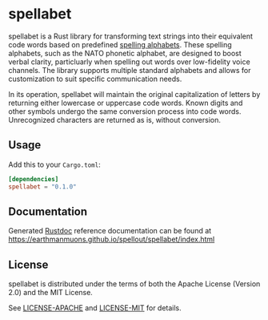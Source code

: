 # spellabet

spellabet is a Rust library for transforming text strings into their equivalent
code words based on predefined [spelling alphabets][]. These spelling alphabets,
such as the NATO phonetic alphabet, are designed to boost verbal clarity,
particluarly when spelling out words over low-fidelity voice channels. The
library supports multiple standard alphabets and allows for customization to
suit specific communication needs.

In its operation, spellabet will maintain the original capitalization of letters
by returning either lowercase or uppercase code words. Known digits and other
symbols undergo the same conversion process into code words. Unrecognized
characters are returned as is, without conversion.

[spelling alphabets]: https://en.wikipedia.org/wiki/Spelling_alphabet

## Usage

Add this to your `Cargo.toml`:

```toml
[dependencies]
spellabet = "0.1.0"
```

## Documentation

Generated [Rustdoc][] reference documentation can be found at
<https://earthmanmuons.github.io/spellout/spellabet/index.html>

[Rustdoc]: https://doc.rust-lang.org/stable/rustdoc/

## License

spellabet is distributed under the terms of both the Apache License (Version
2.0) and the MIT License.

See [LICENSE-APACHE](../../LICENSE-APACHE) and [LICENSE-MIT](../../LICENSE-MIT)
for details.
